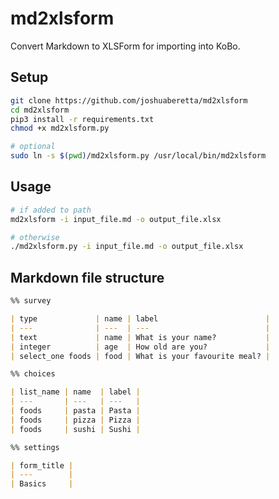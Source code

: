 # md2xlsform

Convert Markdown to XLSForm for importing into KoBo.

## Setup
```bash
git clone https://github.com/joshuaberetta/md2xlsform
cd md2xlsform
pip3 install -r requirements.txt
chmod +x md2xlsform.py

# optional
sudo ln -s $(pwd)/md2xlsform.py /usr/local/bin/md2xlsform
```

## Usage
```bash
# if added to path
md2xlsform -i input_file.md -o output_file.xlsx

# otherwise
./md2xlsform.py -i input_file.md -o output_file.xlsx
```

## Markdown file structure

```markdown
%% survey

| type             | name | label                        |
| ---              | ---  | ---                          |
| text             | name | What is your name?           |
| integer          | age  | How old are you?             |
| select_one foods | food | What is your favourite meal? |

%% choices

| list_name | name  | label |
| ---       | ---   | ---   |
| foods     | pasta | Pasta |
| foods     | pizza | Pizza |
| foods     | sushi | Sushi |

%% settings

| form_title |
| ---        |
| Basics     |
```
